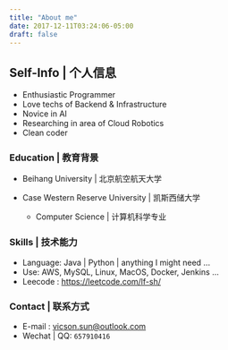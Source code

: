 ```yaml
---
title: "About me"
date: 2017-12-11T03:24:06-05:00
draft: false
--- 
```

## Self-Info | 个人信息
* Enthusiastic Programmer
* Love techs of Backend & Infrastructure
* Novice in AI
* Researching in area of Cloud Robotics
* Clean coder

### Education | 教育背景
- Beihang University  |  北京航空航天大学

- Case Western Reserve University  |  凯斯西储大学 
	- Computer Science  |  计算机科学专业

### Skills | 技术能力
- Language: Java | Python | anything I might need ...
- Use: AWS, MySQL, Linux, MacOS, Docker, Jenkins ...
- Leecode : https://leetcode.com/lf-sh/

### Contact | 联系方式
- E-mail : <vicson.sun@outlook.com>
- Wechat | QQ: `657910416`


